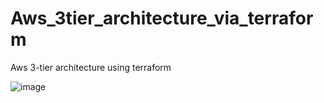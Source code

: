 # Aws_3tier_architecture_via_terraform
Aws 3-tier architecture using terraform 

![image](https://user-images.githubusercontent.com/129292821/231902563-9f14bde6-6b78-470a-8a1c-104c1d9783e5.png)
